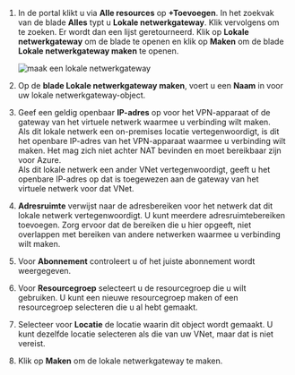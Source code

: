 1. In de portal klikt u via **Alle resources** op **+Toevoegen**. In het zoekvak van de blade **Alles** typt u **Lokale netwerkgateway**. Klik vervolgens om te zoeken. Er wordt dan een lijst geretourneerd. Klik op **Lokale netwerkgateway** om de blade te openen en klik op **Maken** om de blade **Lokale netwerkgateway maken** te openen.
   
    ![maak een lokale netwerkgateway](./media/vpn-gateway-add-lng-rm-portal-include/newlng.png)

2. Op de **blade Lokale netwerkgateway maken**, voert u een **Naam** in voor uw lokale netwerkgateway-object.
3. Geef een geldig openbaar **IP-adres** op voor het VPN-apparaat of de gateway van het virtuele netwerk waarmee u verbinding wilt maken.<br>Als dit lokale netwerk een on-premises locatie vertegenwoordigt, is dit het openbare IP-adres van het VPN-apparaat waarmee u verbinding wilt maken. Het mag zich niet achter NAT bevinden en moet bereikbaar zijn voor Azure.<br>Als dit lokale netwerk een ander VNet vertegenwoordigt, geeft u het openbare IP-adres op dat is toegewezen aan de gateway van het virtuele netwerk voor dat VNet.<br>
4. **Adresruimte** verwijst naar de adresbereiken voor het netwerk dat dit lokale netwerk vertegenwoordigt. U kunt meerdere adresruimtebereiken toevoegen. Zorg ervoor dat de bereiken die u hier opgeeft, niet overlappen met bereiken van andere netwerken waarmee u verbinding wilt maken.
5. Voor **Abonnement** controleert u of het juiste abonnement wordt weergegeven.
6. Voor **Resourcegroep** selecteert u de resourcegroep die u wilt gebruiken. U kunt een nieuwe resourcegroep maken of een resourcegroep selecteren die u al hebt gemaakt.
7. Selecteer voor **Locatie** de locatie waarin dit object wordt gemaakt. U kunt dezelfde locatie selecteren als die van uw VNet, maar dat is niet vereist.
8. Klik op **Maken** om de lokale netwerkgateway te maken.



<!--HONumber=Jan17_HO3-->


